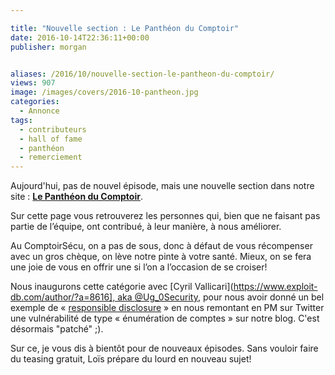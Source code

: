 ```yaml
---

title: "Nouvelle section : Le Panthéon du Comptoir"
date: 2016-10-14T22:36:11+00:00
publisher: morgan


aliases: /2016/10/nouvelle-section-le-pantheon-du-comptoir/
views: 907
image: /images/covers/2016-10-pantheon.jpg
categories:
  - Annonce
tags:
  - contributeurs
  - hall of fame
  - panthéon
  - remerciement
---
```




Aujourd'hui, pas de nouvel épisode, mais une nouvelle section dans notre site : **[Le Panthéon du Comptoir](https://www.comptoirsecu.fr/page/pantheon/)**.

Sur cette page vous retrouverez les personnes qui, bien que ne faisant pas partie de l’équipe, ont contribué, à leur manière, à nous améliorer.

Au ComptoirSécu, on a pas de sous, donc à défaut de vous récompenser avec un gros chèque, on lève notre pinte à votre santé. Mieux, on se fera une joie de vous en offrir une si l’on a l’occasion de se croiser!

Nous inaugurons cette catégorie avec [Cyril Vallicari](https://www.exploit-db.com/author/?a=8616], aka <a  href="https://twitter.com/Ug_0Security" >@Ug_0Security</a>, pour nous avoir donné un bel exemple de « [responsible disclosure](https://twitter.com/Ug_0Security/status/786921727750238208) » en nous remontant en PM sur Twitter une vulnérabilité de type « énumération de comptes » sur notre blog. C'est désormais "patché" ;).

Sur ce, je vous dis à bientôt pour de nouveaux épisodes. Sans vouloir faire du teasing gratuit, Loïs prépare du lourd en nouveau sujet!
